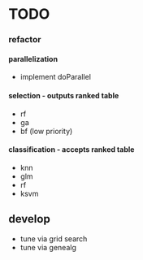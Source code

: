 # TODO

### refactor 

#### parallelization
- implement doParallel

#### selection - outputs ranked table
- rf
- ga
- bf (low priority)

#### classification - accepts ranked table
- knn
- glm
- rf
- ksvm


## develop
- tune via grid search
- tune via genealg